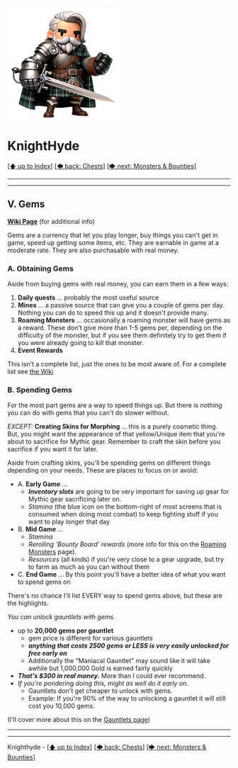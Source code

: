 ![image of a cartoon knight](./images/knighthyde1.256sharp.webp) 
# KnightHyde 

[[🡅 up to Index](./0-Pages.md)] [[🡄 back: Chests](./4-chests.md)] [[🡆 next: Monsters & Bounties](./6-monsters.md)]

---
---

## V. Gems

**[Wiki Page](https://knighthood.wiki.gg/wiki/Gems)** (for additional info)

Gems are a currency that let you play longer, buy things you can't get in game, speed up getting some items, etc. They are earnable in game at a moderate rate. They are also purchasable with real money. 

### A. **Obtaining Gems**

Aside from buying gems with real money, you can earn them in a few ways:

1. **Daily quests** ... probably the most useful source
2. **Mines** ... a passive source that can give you a couple of gems per day. Nothing you can do to speed this up and it doesn't provide many. 
3. **Roaming Monsters** ... occasionally a roaming monster will have gems as a reward. These don't give more than 1-5 gems per, depending on the difficulty of the monster, but if you see them definitely try to get them if you were already going to kill that monster. 
4. **Event Rewards**

This isn't a complete list, just the ones to be most aware of. For a complete list see [the Wiki](https://knighthood.wiki.gg/wiki/Gems)


### B. **Spending Gems**

For the most part gems are a way to speed things up. But there is nothing you can do with gems that you can't do slower without. 

*EXCEPT:*
   **Creating Skins for Morphing** ... this is a purely cosmetic thing. But, you might want the appearance of that yellow/Unique item that you're about to sacrifice for Mythic gear. Remember to craft the skin before you sacrifice if you want it for later. 

Aside from crafting skins, you'll be spending gems on different things depending on your needs. These are places to focus on or avoid:

* A. **Early Game** ... 
   * ***Inventory slots*** are going to be very important for saving up gear for Mythic gear sacrificing later on. 
   * *Stamina* (the blue icon on the bottom-right of most screens that is consumed when doing most combat) to keep fighting stuff if you want to play longer that day
* B. **Mid Game** ... 
   * *Stamina*
   * *Rerolling 'Bounty Board' rewards* (more info for this on the [Roaming Monsters](./6-roaming.md) page). 
   * *Resources* (all kinds) if you're very close to a gear upgrade, but try to farm as much as you can without them
* C. **End Game** ... By this point you'll have a better idea of what you want to spend gems on

There's no chance I'll list EVERY way to spend gems above, but these are the highlights. 

*You can unlock gauntlets with gems.* 
   * up to **20,000 gems per gauntlet** 
      * gem price is different for various gauntlets
      * ***anything that costs 2500 gems or LESS is very easily unlocked for free early on***
      * Additionally the "Maniacal Gauntlet" may sound like it will take awhile but 1,000,000 Gold is earned fairly quickly
   * ***That's $300 in real money.*** More than I could ever recommend.
   * *If you're pondering doing this, might as well do it early on*. 
      * Gauntlets don't get cheaper to unlock with gems. 
      * Example: If you're 90% of the way to unlocking a gauntlet it will still cost you 10,000 gems. 

(I'll cover more about this on the [Gauntlets page](./7-gauntlets.md))


---
---

Knighthyde - [[🡅 up to Index](./0-Pages.md)] [[🡄 back: Chests](./4-chests.md)] [[🡆 next: Monsters & Bounties](./6-monsters.md)]
